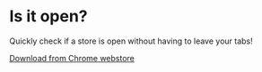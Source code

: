 # Is it open?
Quickly check if a store is open without having to leave your tabs!

[Download from Chrome webstore](https://chrome.google.com/webstore/detail/is-it-open/gdjbfijnogcahnchgkfagpabnajkeoep)